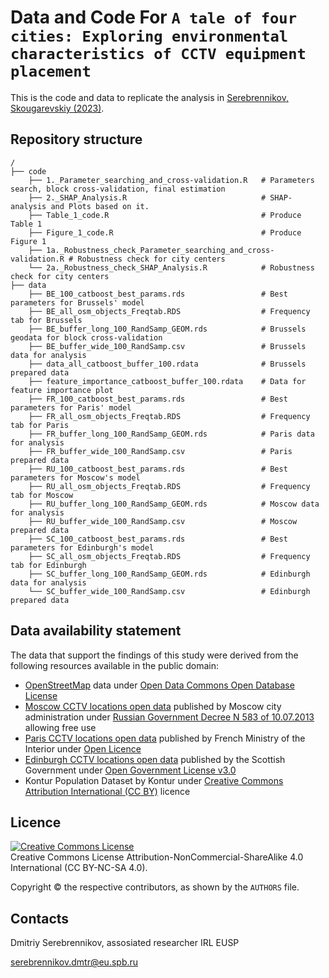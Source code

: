 # Data and Code For `A tale of four cities: Exploring environmental characteristics of CCTV equipment placement`

This is the code and data to replicate the analysis in [Serebrennikov, Skougarevskiy (2023)](https://papers.ssrn.com/sol3/papers.cfm?abstract_id=4106472).

## Repository structure

```
/
├── code
    ├── 1._Parameter_searching_and_cross-validation.R   # Parameters search, block cross-validation, final estimation
    ├── 2._SHAP_Analysis.R                              # SHAP-analysis and Plots based on it.
    ├── Table_1_code.R                                  # Produce Table 1 
    ├── Figure_1_code.R                                 # Produce Figure 1
    ├── 1a._Robustness_check_Parameter_searching_and_cross-validation.R # Robustness check for city centers
    └── 2a._Robustness_check_SHAP_Analysis.R            # Robustness check for city centers
├── data
    ├── BE_100_catboost_best_params.rds                 # Best parameters for Brussels' model
    ├── BE_all_osm_objects_Freqtab.RDS                  # Frequency tab for Brussels
    ├── BE_buffer_long_100_RandSamp_GEOM.rds            # Brussels geodata for block cross-validation
    ├── BE_buffer_wide_100_RandSamp.csv                 # Brussels data for analysis
    ├── data_all_catboost_buffer_100.rdata              # Brussels prepared data
    ├── feature_importance_catboost_buffer_100.rdata    # Data for feature importance plot
    ├── FR_100_catboost_best_params.rds                 # Best parameters for Paris' model
    ├── FR_all_osm_objects_Freqtab.RDS                  # Frequency tab for Paris
    ├── FR_buffer_long_100_RandSamp_GEOM.rds            # Paris data for analysis
    ├── FR_buffer_wide_100_RandSamp.csv                 # Paris prepared data
    ├── RU_100_catboost_best_params.rds                 # Best parameters for Moscow's model
    ├── RU_all_osm_objects_Freqtab.RDS                  # Frequency tab for Moscow
    ├── RU_buffer_long_100_RandSamp_GEOM.rds            # Moscow data for analysis
    ├── RU_buffer_wide_100_RandSamp.csv                 # Moscow prepared data
    ├── SC_100_catboost_best_params.rds                 # Best parameters for Edinburgh's model
    ├── SC_all_osm_objects_Freqtab.RDS                  # Frequency tab for Edinburgh
    ├── SC_buffer_long_100_RandSamp_GEOM.rds            # Edinburgh data for analysis
    └── SC_buffer_wide_100_RandSamp.csv                 # Edinburgh prepared data
```

## Data availability statement

The data that support the findings of this study were derived from the following resources available in the public domain:
- [OpenStreetMap](https://www.openstreetmap.org/) data under [Open Data Commons Open Database License](https://www.openstreetmap.org/copyright) 
- [Moscow CCTV locations open data](https://data.mos.ru/opendata/2386/) published by Moscow city administration under [Russian Government Decree N 583 of 10.07.2013](https://data.mos.ru/about/terms) allowing free use
- [Paris CCTV locations open data](https://www.data.gouv.fr/fr/datasets/videoprotection-implantation-des-cameras-kml-ods/) published by French Ministry of the Interior under [Open Licence](https://www.etalab.gouv.fr/wp-content/uploads/2014/05/Licence_Ouverte.pdf)
- [Edinburgh CCTV locations open data](https://www.data.gov.uk/dataset/f55abded-3503-44b6-a120-a90ddd3a38bb/public-cctv-locations-city-of-edinburgh) published by the Scottish Government under [Open Government License v3.0](http://www.nationalarchives.gov.uk/doc/open-government-licence/version/3/)
-  Kontur Population Dataset by Kontur under [Creative Commons Attribution International (CC BY)](https://data.humdata.org/faqs/licenses) licence

## Licence
<a rel="license" href="https://creativecommons.org/licenses/by-nc-sa/4.0/"><img alt="Creative Commons License" style="border-width:0" src="https://i.creativecommons.org/l/by-nc-sa/4.0/88x31.png" /></a><br />
Creative Commons License Attribution-NonCommercial-ShareAlike 4.0 International (CC BY-NC-SA 4.0).

Copyright © the respective contributors, as shown by the `AUTHORS` file.

## Contacts
Dmitriy Serebrennikov, assosiated researcher IRL EUSP

serebrennikov.dmtr@eu.spb.ru
